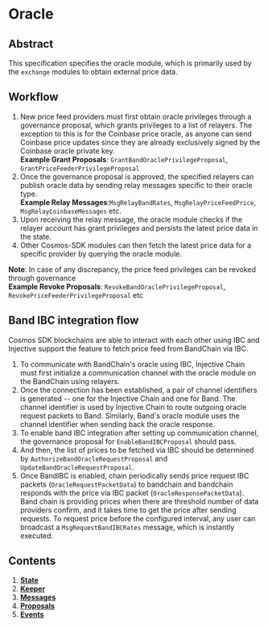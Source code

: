 # Oracle

## Abstract

This specification specifies the oracle module, which is primarily used by the `exchange` modules to obtain external price data.

## Workflow

1. New price feed providers must first obtain oracle privileges through a governance proposal, which grants privileges to a list of relayers. The exception to this is for the Coinbase price oracle, as anyone can send Coinbase price updates since they are already exclusively signed by the Coinbase oracle private key.\
   **Example Grant Proposals**: `GrantBandOraclePrivilegeProposal`, `GrantPriceFeederPrivilegeProposal`
2. Once the governance proposal is approved, the specified relayers can publish oracle data by sending relay messages specific to their oracle type.\
   **Example Relay Messages**:`MsgRelayBandRates`, `MsgRelayPriceFeedPrice`, `MsgRelayCoinbaseMessages` etc.
3. Upon receiving the relay message, the oracle module checks if the relayer account has grant privileges and persists the latest price data in the state.
4. Other Cosmos-SDK modules can then fetch the latest price data for a specific provider by querying the oracle module.

**Note**: In case of any discrepancy, the price feed privileges can be revoked through governance\
**Example Revoke Proposals**: `RevokeBandOraclePrivilegeProposal`, `RevokePriceFeederPrivilegeProposal` etc

## Band IBC integration flow

Cosmos SDK blockchains are able to interact with each other using IBC and Injective support the feature to fetch price feed from BandChain via IBC.

1. To communicate with BandChain's oracle using IBC, Injective Chain must first initialize a communication channel with the oracle module on the BandChain using relayers.
2. Once the connection has been established, a pair of channel identifiers is generated -- one for the Injective Chain and one for Band. The channel identifier is used by Injective Chain to route outgoing oracle request packets to Band. Similarly, Band's oracle module uses the channel identifier when sending back the oracle response.
3. To enable band IBC integration after setting up communication channel, the governance proposal for `EnableBandIBCProposal` should pass.
4. And then, the list of prices to be fetched via IBC should be determined by `AuthorizeBandOracleRequestProposal` and `UpdateBandOracleRequestProposal`.
5. Once BandIBC is enabled, chain periodically sends price request IBC packets (`OracleRequestPacketData`) to bandchain and bandchain responds with the price via IBC packet (`OracleResponsePacketData`). Band chain is providing prices when there are threshold number of data providers confirm, and it takes time to get the price after sending requests. To request price before the configured interval, any user can broadcast a `MsgRequestBandIBCRates` message, which is instantly executed.

## Contents

1. [**State**](01_state.md)
2. [**Keeper**](02_keeper.md)
3. [**Messages**](03_messages.md)
4. [**Proposals**](04_proposals.md)
5. [**Events**](05_events.md)
